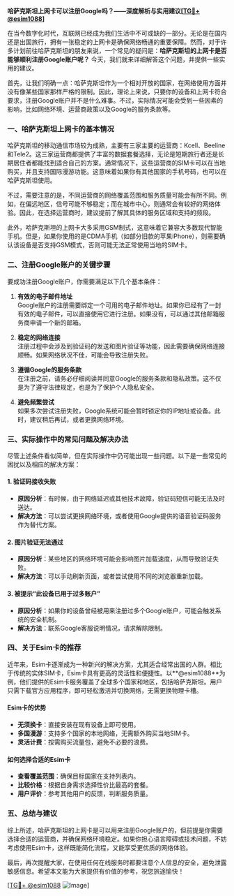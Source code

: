 **哈萨克斯坦上网卡可以注册Google吗？——深度解析与实用建议[[TG💪+ @esim1088](https://t.me/s/esim1088)]**

在当今数字化时代，互联网已经成为我们生活中不可或缺的一部分。无论是在国内还是出国旅行，拥有一张稳定的上网卡是确保网络畅通的重要保障。然而，对于许多计划前往哈萨克斯坦的朋友来说，一个常见的疑问是：**哈萨克斯坦的上网卡是否能够顺利注册Google账户呢？** 今天，我们就来详细解答这个问题，并提供一些实用的建议。

首先，让我们明确一点：哈萨克斯坦作为一个相对开放的国家，在网络使用方面并没有像某些国家那样严格的限制。因此，理论上来说，只要你的设备和上网卡符合要求，注册Google账户并不是什么难事。不过，实际情况可能会受到一些因素的影响，比如网络环境、运营商政策以及Google的服务条款等。

### **一、哈萨克斯坦上网卡的基本情况**

哈萨克斯坦的移动通信市场较为成熟，主要有三家主要的运营商：Kcell、Beeline和Tele2。这三家运营商都提供了丰富的数据套餐选择，无论是短期旅行者还是长期居住者都能找到适合自己的方案。通常情况下，这些运营商的SIM卡可以在当地购买，并且支持国际漫游功能。这意味着如果你有其他国家的手机号码，也可以在哈萨克斯坦使用。

不过，需要注意的是，不同运营商的网络覆盖范围和服务质量可能会有所不同。例如，在偏远地区，信号可能不够稳定；而在城市中心，则通常会有较好的网络体验。因此，在选择运营商时，建议提前了解其具体的服务区域和支持的频段。

此外，哈萨克斯坦的上网卡大多采用GSM制式，这意味着它兼容大多数现代智能手机。但是，如果你使用的是CDMA手机（如部分旧款的苹果iPhone），则需要确认该设备是否支持GSM模式，否则可能无法正常使用当地的SIM卡。

### **二、注册Google账户的关键步骤**

要成功注册Google账户，你需要满足以下几个基本条件：

1. **有效的电子邮件地址**  
   Google账户的注册需要绑定一个可用的电子邮件地址。如果你已经有了一封有效的电子邮件，可以直接使用它进行注册。如果没有，可以通过其他邮箱服务商申请一个新的邮箱。

2. **稳定的网络连接**  
   注册过程中会涉及到验证码的发送和图片验证等功能，因此需要确保网络连接顺畅。如果网络状况不佳，可能会导致注册失败。

3. **遵循Google的服务条款**  
   在注册之前，请务必仔细阅读并同意Google的服务条款和隐私政策。这不仅是为了遵守法律规定，也是为了保护个人隐私安全。

4. **避免频繁尝试**  
   如果多次尝试注册失败，Google系统可能会暂时锁定你的IP地址或设备。此时，建议稍后再试，或者更换网络环境。

### **三、实际操作中的常见问题及解决办法**

尽管上述条件看似简单，但在实际操作中仍可能出现一些问题。以下是一些常见的困扰以及相应的解决方案：

#### **1. 验证码接收失败**
   - **原因分析**：有时候，由于网络延迟或其他技术故障，验证码短信可能无法及时送达。
   - **解决方法**：可以尝试更换网络环境，或者使用Google提供的语音验证码服务作为替代方案。

#### **2. 图片验证无法通过**
   - **原因分析**：某些地区的网络环境可能会影响图片加载速度，从而导致验证失败。
   - **解决方法**：可以手动刷新页面，或者尝试使用不同的浏览器重新加载。

#### **3. 被提示“此设备已用于过多账户”**
   - **原因分析**：如果你的设备曾经被用来注册过多个Google账户，可能会触发系统的安全机制。
   - **解决方法**：联系Google客服说明情况，请求解除限制。

### **四、关于Esim卡的推荐**

近年来，Esim卡逐渐成为一种新兴的解决方案，尤其适合经常出国的人群。相比于传统的实体SIM卡，Esim卡具有更高的灵活性和便捷性。以**@esim1088**为例，他们提供的Esim卡服务覆盖了全球多个国家和地区，包括哈萨克斯坦。用户只需下载官方应用程序，即可轻松激活并切换网络，无需更换物理卡槽。

#### **Esim卡的优势**
   - **无须换卡**：直接安装在现有设备上即可使用。
   - **多国漫游**：支持多个国家的本地网络，无需额外购买当地SIM卡。
   - **灵活计费**：按需购买流量包，避免不必要的浪费。

#### **如何选择合适的Esim卡**
   - **查看覆盖范围**：确保目标国家在支持列表内。
   - **比较价格**：根据自身需求选择性价比最高的套餐。
   - **用户评价**：参考其他用户的反馈，判断服务质量。

### **五、总结与建议**

综上所述，哈萨克斯坦的上网卡是可以用来注册Google账户的，但前提是你需要选择合适的运营商，并确保网络环境稳定。如果你担心语言障碍或技术问题，不妨考虑使用Esim卡，这样既能简化流程，又能享受更优质的网络体验。

最后，再次提醒大家，在使用任何在线服务时都要注意个人信息的安全，避免泄露敏感信息。希望本文能为大家提供有价值的参考，祝您旅途愉快！

[[TG💪+ @esim1088](https://t.me/s/esim1088) ![Image](https://i.postimg.cc/4NQfJmqS/Snipaste-2025-05-13-00-14-12.png)]
